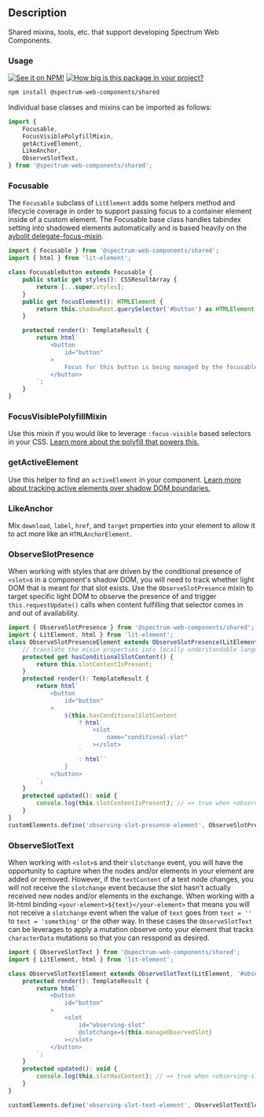 ## Description

Shared mixins, tools, etc. that support developing Spectrum Web Components.

### Usage

[![See it on NPM!](https://img.shields.io/npm/v/@spectrum-web-components/shared?style=for-the-badge)](https://www.npmjs.com/package/@spectrum-web-components/shared)
[![How big is this package in your project?](https://img.shields.io/bundlephobia/minzip/@spectrum-web-components/shared?style=for-the-badge)](https://bundlephobia.com/result?p=@spectrum-web-components/shared)

```bash
npm install @spectrum-web-components/shared
```

Individual base classes and mixins can be imported as follows:

```javascript
import {
    Focusable,
    FocusVisiblePolyfillMixin,
    getActiveElement,
    LikeAnchor,
    ObserveSlotText,
} from '@spectrum-web-components/shared';
```

### Focusable

The `Focusable` subclass of `LitElement` adds some helpers method and lifecycle coverage in order to support passing focus to a container element inside of a custom element. The Focusable base class handles tabindex setting into shadowed elements automatically and is based heavily on the [aybolit delegate-focus-mixin](https://github.com/web-padawan/aybolit/blob/master/packages/core/src/mixins/delegate-focus-mixin.js).

```javascript
import { Focusable } from '@spectrum-web-components/shared';
import { html } from 'lit-element';

class FocusableButton extends Focusable {
    public static get styles(): CSSResultArray {
        return [...super.styles];
    }
    public get focusElement(): HTMLElement {
        return this.shadowRoot.querySelector('#button') as HTMLElement;
    }

    protected render(): TemplateResult {
        return html`
            <button
                id="button"
            >
                Focus for this button is being managed by the focusable base class.
            </button>
        `;
    }
}
```

### FocusVisiblePolyfillMixin

Use this mixin if you would like to leverage `:focus-visible` based selectors in your CSS. [Learn more about the polyfill that powers this.](https://www.npmjs.com/package/focus-visible)

### getActiveElement

Use this helper to find an `activeElement` in your component. [Learn more about tracking active elements over shadow DOM boundaries.](https://dev.to/open-wc/mind-the-document-activeelement-2o9a)

### LikeAnchor

Mix `download`, `label`, `href`, and `target` properties into your element to allow it to act more like an `HTMLAnchorElement`.

### ObserveSlotPresence

When working with styles that are driven by the conditional presence of `<slot>`s in a component's shadow DOM, you will need to track whether light DOM that is meant for that slot exists. Use the `ObserveSlotPresence` mixin to target specific light DOM to observe the presence of and trigger `this.requestUpdate()` calls when content fulfilling that selector comes in and out of availability.

```javascript
import { ObserveSlotPresence } from '@spectrum-web-components/shared';
import { LitElement, html } from 'lit-element';
class ObserveSlotPresenceElement extends ObserveSlotPresence(LitElement, '[slot="conditional-slot"]') {
    // translate the mixin properties into locally understandable language
    protected get hasConditionalSlotContent() {
        return this.slotContentIsPresent;
    }
    protected render(): TemplateResult {
        return html`
            <button
                id="button"
            >
                ${this.hasConditionalSlotContent
                    ? html`
                        <slot
                            name="conditional-slot"
                        ></slot>
                    `
                    : html``
                }
            </button>
        `;
    }
    protected updated(): void {
        console.log(this.slotContentIsPresent); // => true when <observing-slot-presence-element><div slot="conditional-slot"></div></observing-slot-presence-element>
    }
}
customElements.define('observing-slot-presence-element', ObserveSlotPresenceElement);
```

### ObserveSlotText

When working with `<slot>`s and their `slotchange` event, you will have the opportunity to capture when the nodes and/or elements in your element are added or removed. However, if the `textContent` of a text node changes, you will not receive the `slotchange` event because the slot hasn't actually received new nodes and/or elements in the exchange. When working with a lit-html binding `<your-element>${text}</your-element>` that means you will not receive a `slotchange` event when the value of `text` goes from `text = ''` to `text = 'something'` or the other way. In these cases the `ObserveSlotText` can be leverages to apply a mutation observe onto your element that tracks `characterData` mutations so that you can resspond as desired.

```javascript
import { ObserveSlotText } from '@spectrum-web-components/shared';
import { LitElement, html } from 'lit-element';

class ObserveSlotTextElement extends ObserveSlotText(LitElement, '#observing-slot') {
    protected render(): TemplateResult {
        return html`
            <button
                id="button"
            >
                <slot
                    id="observing-slot"
                    @slotchange=${this.manageObservedSlot}
                ></slot>
            </button>
        `;
    }
    protected updated(): void {
        console.log(this.slotHasContent); // => true when <observing-slot-text-element>Text</observing-slot-text-element>
    }
}

customElements.define('observing-slot-text-element', ObserveSlotTextElement);
```
